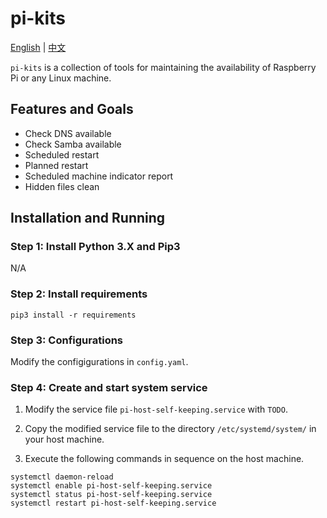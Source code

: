 # pi-kits

[English](README.md) | [中文](README.zh.md)

`pi-kits` is a collection of tools for maintaining the availability of Raspberry Pi or any Linux machine.

## Features and Goals

- Check DNS available
- Check Samba available
- Scheduled restart
- Planned restart
- Scheduled machine indicator report
- Hidden files clean

## Installation and Running

### Step 1: Install Python 3.X and Pip3

N/A

### Step 2: Install requirements

```shell
pip3 install -r requirements
```

### Step 3: Configurations

Modify the configigurations in `config.yaml`.

### Step 4: Create and start system service

1. Modify the service file `pi-host-self-keeping.service` with `TODO`.

2. Copy the modified service file to the directory `/etc/systemd/system/` in your host machine.

3. Execute the following commands in sequence on the host machine.

```shell
systemctl daemon-reload
systemctl enable pi-host-self-keeping.service
systemctl status pi-host-self-keeping.service
systemctl restart pi-host-self-keeping.service
```